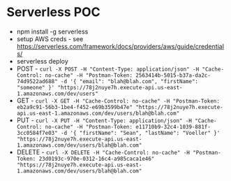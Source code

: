 # Serverless POC

- npm install -g serverless
- setup AWS creds - see https://serverless.com/framework/docs/providers/aws/guide/credentials/
- serverless deploy
- POST - `curl -X POST -H "Content-Type: application/json" -H "Cache-Control: no-cache" -H "Postman-Token: 2563414b-5015-b37a-da2c-74d9522ad688" -d '{
    "email": "blah@blah.com",
    "firstName": "someone"
}' "https://78j2nuye7h.execute-api.us-east-1.amazonaws.com/dev/users"`
- GET - `curl -X GET -H "Cache-Control: no-cache" -H "Postman-Token: eb2a9c91-56b3-1be4-f452-e69b3599b47e" "https://78j2nuye7h.execute-api.us-east-1.amazonaws.com/dev/users/blah@blah.com"`
- PUT - `curl -X PUT -H "Content-Type: application/json" -H "Cache-Control: no-cache" -H "Postman-Token: e11710b9-32c4-1039-881f-3cc0584f7e03" -d '{
    "firstName": "Sean",
    "lastName": "Voeller"
}' "https://78j2nuye7h.execute-api.us-east-1.amazonaws.com/dev/users/blah@blah.com"`
- DELETE - `curl -X DELETE -H "Cache-Control: no-cache" -H "Postman-Token: 23d0193c-970e-0312-16c4-a985caca1e46" "https://78j2nuye7h.execute-api.us-east-1.amazonaws.com/dev/users/blah@blah.com"` 
